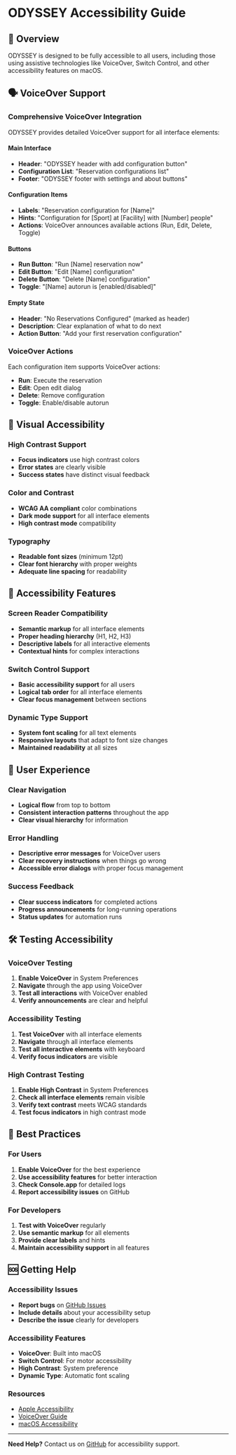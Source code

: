 # ODYSSEY Accessibility Guide

## 🎯 Overview

ODYSSEY is designed to be fully accessible to all users, including those using assistive technologies like VoiceOver, Switch Control, and other accessibility features on macOS.

## 🗣️ VoiceOver Support

### Comprehensive VoiceOver Integration

ODYSSEY provides detailed VoiceOver support for all interface elements:

#### Main Interface

- **Header**: "ODYSSEY header with add configuration button"
- **Configuration List**: "Reservation configurations list"
- **Footer**: "ODYSSEY footer with settings and about buttons"

#### Configuration Items

- **Labels**: "Reservation configuration for [Name]"
- **Hints**: "Configuration for [Sport] at [Facility] with [Number] people"
- **Actions**: VoiceOver announces available actions (Run, Edit, Delete, Toggle)

#### Buttons

- **Run Button**: "Run [Name] reservation now"
- **Edit Button**: "Edit [Name] configuration"
- **Delete Button**: "Delete [Name] configuration"
- **Toggle**: "[Name] autorun is [enabled/disabled]"

#### Empty State

- **Header**: "No Reservations Configured" (marked as header)
- **Description**: Clear explanation of what to do next
- **Action Button**: "Add your first reservation configuration"

### VoiceOver Actions

Each configuration item supports VoiceOver actions:

- **Run**: Execute the reservation
- **Edit**: Open edit dialog
- **Delete**: Remove configuration
- **Toggle**: Enable/disable autorun

## 🎨 Visual Accessibility

### High Contrast Support

- **Focus indicators** use high contrast colors
- **Error states** are clearly visible
- **Success states** have distinct visual feedback

### Color and Contrast

- **WCAG AA compliant** color combinations
- **Dark mode support** for all interface elements
- **High contrast mode** compatibility

### Typography

- **Readable font sizes** (minimum 12pt)
- **Clear font hierarchy** with proper weights
- **Adequate line spacing** for readability

## 🔧 Accessibility Features

### Screen Reader Compatibility

- **Semantic markup** for all interface elements
- **Proper heading hierarchy** (H1, H2, H3)
- **Descriptive labels** for all interactive elements
- **Contextual hints** for complex interactions

### Switch Control Support

- **Basic accessibility support** for all users
- **Logical tab order** for all interface elements
- **Clear focus management** between sections

### Dynamic Type Support

- **System font scaling** for all text elements
- **Responsive layouts** that adapt to font size changes
- **Maintained readability** at all sizes

## 🎯 User Experience

### Clear Navigation

- **Logical flow** from top to bottom
- **Consistent interaction patterns** throughout the app
- **Clear visual hierarchy** for information

### Error Handling

- **Descriptive error messages** for VoiceOver users
- **Clear recovery instructions** when things go wrong
- **Accessible error dialogs** with proper focus management

### Success Feedback

- **Clear success indicators** for completed actions
- **Progress announcements** for long-running operations
- **Status updates** for automation runs

## 🛠️ Testing Accessibility

### VoiceOver Testing

1. **Enable VoiceOver** in System Preferences
2. **Navigate** through the app using VoiceOver
3. **Test all interactions** with VoiceOver enabled
4. **Verify announcements** are clear and helpful

### Accessibility Testing

1. **Test VoiceOver** with all interface elements
2. **Navigate** through all interface elements
3. **Test all interactive elements** with keyboard
4. **Verify focus indicators** are visible

### High Contrast Testing

1. **Enable High Contrast** in System Preferences
2. **Check all interface elements** remain visible
3. **Verify text contrast** meets WCAG standards
4. **Test focus indicators** in high contrast mode

## 🎯 Best Practices

### For Users

1. **Enable VoiceOver** for the best experience
2. **Use accessibility features** for better interaction
3. **Check Console.app** for detailed logs
4. **Report accessibility issues** on GitHub

### For Developers

1. **Test with VoiceOver** regularly
2. **Use semantic markup** for all elements
3. **Provide clear labels** and hints
4. **Maintain accessibility support** in all features

## 🆘 Getting Help

### Accessibility Issues

- **Report bugs** on [GitHub Issues](https://github.com/Amet13/ODYSSEY/issues)
- **Include details** about your accessibility setup
- **Describe the issue** clearly for developers

### Accessibility Features

- **VoiceOver**: Built into macOS
- **Switch Control**: For motor accessibility
- **High Contrast**: System preference
- **Dynamic Type**: Automatic font scaling

### Resources

- [Apple Accessibility](https://www.apple.com/accessibility/)
- [VoiceOver Guide](https://support.apple.com/guide/voiceover/welcome/macos)
- [macOS Accessibility](https://support.apple.com/guide/mac-help/use-accessibility-features-mchlp1406/mac)

---

**Need Help?** Contact us on [GitHub](https://github.com/Amet13/ODYSSEY/issues) for accessibility support.
